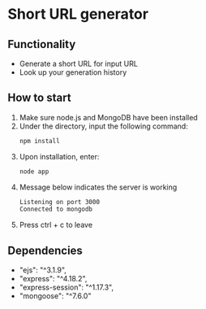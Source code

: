 # Short URL generator

## Functionality
- Generate a short URL for input URL
- Look up your generation history

## How to start
1. Make sure node.js and MongoDB have been installed
2. Under the directory, input the following command:
   ```bash
   npm install
   ```
3. Upon installation, enter:
   ```bash
   node app
   ```
4. Message below indicates the server is working
   ```bash
   Listening on port 3000
   Connected to mongodb
   ```
5. Press ctrl + c to leave

## Dependencies
- "ejs": "^3.1.9",
- "express": "^4.18.2",
- "express-session": "^1.17.3",
- "mongoose": "^7.6.0"